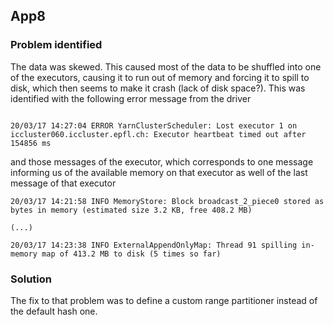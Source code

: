 ## App8


### Problem identified

The data was skewed. This caused most of the data to be shuffled into one of the executors, causing it to run out of memory and forcing it to spill to disk, which then seems to make it crash (lack of disk space?). This was identified with the following error message from the driver
```

20/03/17 14:27:04 ERROR YarnClusterScheduler: Lost executor 1 on iccluster060.iccluster.epfl.ch: Executor heartbeat timed out after 154856 ms

```

and those messages of the executor, which corresponds to one message informing us of the available memory on that executor as well of the last message of that executor

```
20/03/17 14:21:58 INFO MemoryStore: Block broadcast_2_piece0 stored as bytes in memory (estimated size 3.2 KB, free 408.2 MB)

(...)

20/03/17 14:23:38 INFO ExternalAppendOnlyMap: Thread 91 spilling in-memory map of 413.2 MB to disk (5 times so far)

```

### Solution

The  fix to that problem was to define a custom range partitioner instead of the default hash one.